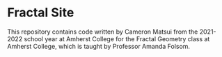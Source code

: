  # Fractal Site

This repository contains code written by Cameron Matsui from the 2021-2022 school year at Amherst College for the Fractal Geometry class at Amherst College, which is taught by Professor Amanda Folsom.